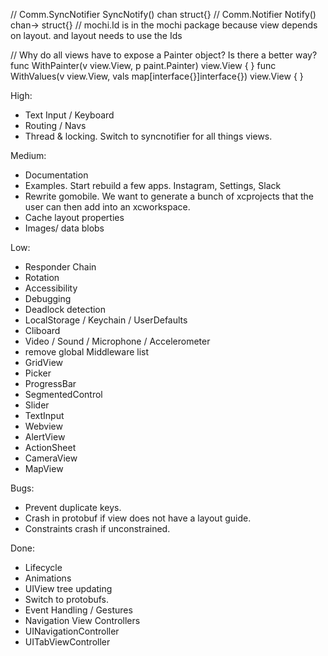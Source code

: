 // Comm.SyncNotifier SyncNotify() chan struct{}
// Comm.Notifier Notify() chan-> struct{}
// mochi.Id is in the mochi package because view depends on layout. and layout needs to use the Ids

// Why do all views have to expose a Painter object? Is there a better way?
func WithPainter(v view.View, p paint.Painter) view.View {
}
func WithValues(v view.View, vals map[interface{}]interface{}) view.View {
}

High:
* Text Input / Keyboard
* Routing / Navs
* Thread & locking. Switch to syncnotifier for all things views.

Medium:
* Documentation
* Examples. Start rebuild a few apps. Instagram, Settings, Slack
* Rewrite gomobile. We want to generate a bunch of xcprojects that the user can then add into an xcworkspace.
* Cache layout properties
* Images/ data blobs

Low:
* Responder Chain
* Rotation
* Accessibility
* Debugging
* Deadlock detection
* LocalStorage / Keychain / UserDefaults
* Cliboard
* Video / Sound / Microphone / Accelerometer
* remove global Middleware list
* GridView
* Picker
* ProgressBar
* SegmentedControl
* Slider
* TextInput
* Webview
* AlertView
* ActionSheet
* CameraView
* MapView

Bugs:
* Prevent duplicate keys.
* Crash in protobuf if view does not have a layout guide.
* Constraints crash if unconstrained.

Done:
* Lifecycle
* Animations
* UIView tree updating
* Switch to protobufs.
* Event Handling / Gestures
* Navigation View Controllers
* UINavigationController
* UITabViewController